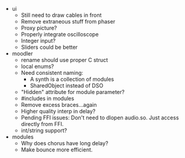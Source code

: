 * ui
    * Still need to draw cables in front
    * Remove extraneous stuff from phaser
    * Proxy picture?
    * Properly integrate oscilloscope
    * Integer input?
    * Sliders could be better
* moodler
    * rename should use proper C struct
    * local enums?
    * Need consistent naming:
        + A synth is a collection of modules
        + SharedObject instead of DSO
    * "Hidden" attribute for module parameter?
    * #includes in modules
    * Remove excess braces...again
    * Higher quality interp in delay?
    * Pending FFI issues: Don't need to dlopen audio.so. Just access directly from FFI.
    * int/string support?
* modules
    * Why does chorus have long delay?
    * Make bounce more efficient.
